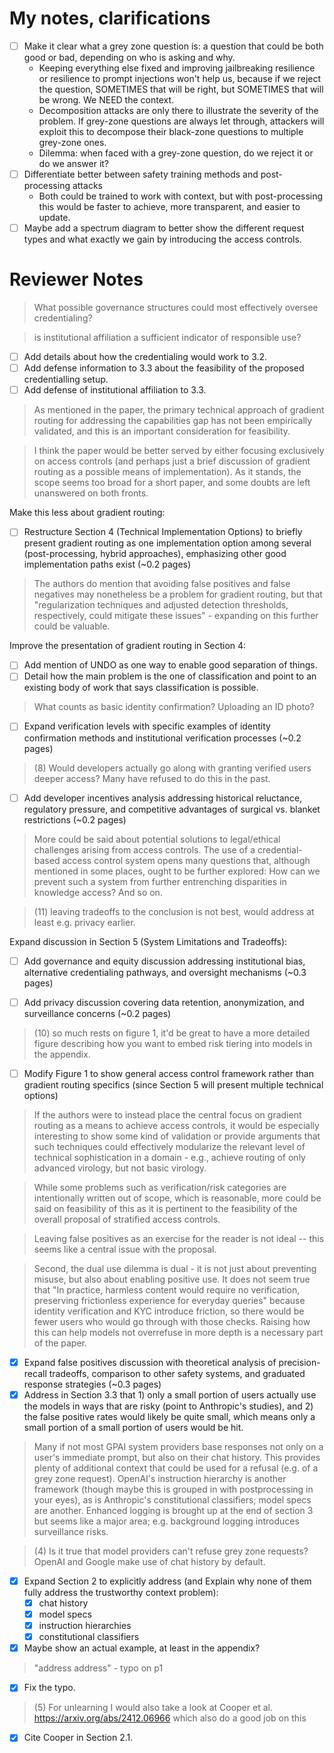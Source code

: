# My notes, clarifications

- [ ] Make it clear what a grey zone question is: a question that could be both good or bad, depending on who is asking and why. 
    - Keeping everything else fixed and improving jailbreaking resilience or resilience to prompt injections won't help us, because if we reject the question, SOMETIMES that will be right, but SOMETIMES that will be wrong. We NEED the context.
    - Decomposition attacks are only there to illustrate the severity of the problem. If grey-zone questions are always let through, attackers will exploit this to decompose their black-zone questions to multiple grey-zone ones.
    - Dilemma: when faced with a grey-zone question, do we reject it or do we answer it?
- [ ] Differentiate better between safety training methods and post-processing attacks
    - Both could be trained to work with context, but with post-processing this would be faster to achieve, more transparent, and easier to update.
- [ ] Maybe add a spectrum diagram to better show the different request types and what exactly we gain by introducing the access controls.

# Reviewer Notes

> What possible governance structures could most effectively oversee credentialing?

> is institutional affiliation a sufficient indicator of responsible use?

- [ ] Add details about how the credentialing would work to 3.2.
- [ ] Add defense information to 3.3 about the feasibility of the proposed credentialling setup.
- [ ] Add defense of institutional affiliation to 3.3.

> As mentioned in the paper, the primary technical approach of gradient routing for addressing the capabilities gap has not been empirically validated, and this is an important consideration for feasibility.

> I think the paper would be better served by either focusing exclusively on access controls (and perhaps just a brief discussion of gradient routing as a possible means of implementation). As it stands, the scope seems too broad for a short paper, and some doubts are left unanswered on both fronts.

Make this less about gradient routing:

- [ ] Restructure Section 4 (Technical Implementation Options) to briefly present gradient routing as one implementation option among several (post-processing, hybrid approaches), emphasizing other good implementation paths exist (~0.2 pages)


> The authors do mention that avoiding false positives and false negatives may nonetheless be a problem for gradient routing, but that "regularization techniques and adjusted detection thresholds, respectively, could mitigate these issues" - expanding on this further could be valuable.

Improve the presentation of gradient routing in Section 4:

- [ ] Add mention of UNDO as one way to enable good separation of things.
- [ ] Detail how the main problem is the one of classification and point to an existing body of work that says classification is possible.

> What counts as basic identity confirmation? Uploading an ID photo? 

- [ ] Expand verification levels with specific examples of identity confirmation methods and institutional verification processes (~0.2 pages)


> (8) Would developers actually go along with granting verified users deeper access? Many have refused to do this in the past.

- [ ] Add developer incentives analysis addressing historical reluctance, regulatory pressure, and competitive advantages of surgical vs. blanket restrictions (~0.2 pages)

> More could be said about potential solutions to legal/ethical challenges arising from access controls. The use of a credential-based access control system opens many questions that, although mentioned in some places, ought to be further explored: How can we prevent such a system from further entrenching disparities in knowledge access? And so on.

> (11) leaving tradeoffs to the conclusion is not best, would address at least e.g. privacy earlier.

Expand discussion in Section 5 (System Limitations and Tradeoffs):

- [ ] Add governance and equity discussion addressing institutional bias, alternative credentialing pathways, and oversight mechanisms (~0.3 pages)

- [ ] Add privacy discussion covering data retention, anonymization, and surveillance concerns (~0.2 pages)

> (10) so much rests on figure 1, it'd be great to have a more detailed figure describing how you want to embed risk tiering into models in the appendix. 

- [ ] Modify Figure 1 to show general access control framework rather than gradient routing specifics (since Section 5 will present multiple technical options)


> If the authors were to instead place the central focus on gradient routing as a means to achieve access controls, it would be especially interesting to show some kind of validation or provide arguments that such techniques could effectively modularize the relevant level of technical sophistication in a domain - e.g., achieve routing of only advanced virology, but not basic virology. 

> While some problems such as verification/risk categories are intentionally written out of scope, which is reasonable, more could be said on feasibility of this as it is pertinent to the feasibility of the overall proposal of stratified access controls.

> Leaving false positives as an exercise for the reader is not ideal -- this seems like a central issue with the proposal. 

> Second, the dual use dilemma is dual - it is not just about preventing misuse, but also about enabling positive use. It does not seem true that "In practice, harmless content would require no verification, preserving frictionless experience for everyday queries" because identity verification and KYC introduce friction, so there would be fewer users who would go through with those checks. Raising how this can help models not overrefuse in more depth is a necessary part of the paper.

- [X] Expand false positives discussion with theoretical analysis of precision-recall tradeoffs, comparison to other safety systems, and graduated response strategies (~0.3 pages)
- [X] Address in Section 3.3 that 1) only a small portion of users actually use the models in ways that are risky (point to Anthropic's studies), and 2) the false positive rates would likely be quite small, which means only a small portion of a small portion of users would be hit.

> Many if not most GPAI system providers base responses not only on a user's immediate prompt, but also on their chat history. This provides plenty of additional context that could be used for a refusal (e.g. of a grey zone request). OpenAI's instruction hierarchy is another framework (though maybe this is grouped in with postprocessing in your eyes), as is Anthropic's constitutional classifiers; model specs are another. Enhanced logging is brought up at the end of section 3 but seems like a major area; e.g. background logging introduces surveillance risks.

> (4) Is it true that model providers can't refuse grey zone requests? OpenAI and Google make use of chat history by default. 

- [X] Expand Section 2 to explicitly address (and Explain why none of them fully address the trustworthy context problem):
    - [X] chat history
    - [X] model specs
    - [X] instruction hierarchies
    - [X] constitutional classifiers
- [X] Maybe show an actual example, at least in the appendix?

> "address address" - typo on p1 

- [X] Fix the typo.

> (5) For unlearning I would also take a look at Cooper et al. https://arxiv.org/abs/2412.06966 which also do a good job on this 

- [X] Cite Cooper in Section 2.1.

